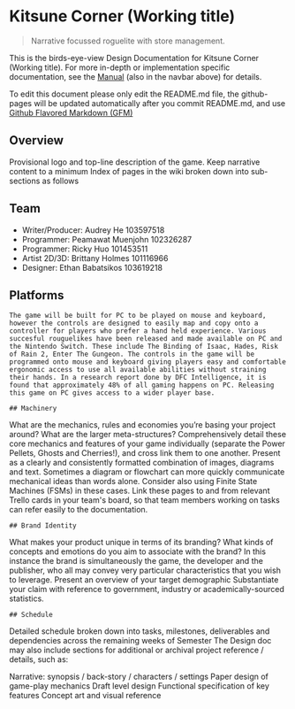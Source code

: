 # Kitsune Corner (Working title)
> Narrative focussed roguelite with store management.

This is the birds-eye-view Design Documentation for Kitsune Corner (Working title).
For more in-depth or implementation specific documentation, see the [Manual](https://pmuenjohn.github.io/roguelite/manual/overview.html) (also in the navbar above) for details.

To edit this document please only edit the README.md file, the github-pages will be updated automatically after you commit README.md, and use [Github Flavored Markdown (GFM)](https://docs.github.com/en/get-started/writing-on-github/getting-started-with-writing-and-formatting-on-github/quickstart-for-writing-on-github)

## Overview
Provisional logo and top-line description of the game. Keep narrative content to a minimum
Index of pages in the wiki broken down into sub-sections as follows

## Team

- Writer/Producer: Audrey He 103597518
- Programmer: Peamawat Muenjohn 102326287
- Programmer: Ricky Huo 101453511
- Artist 2D/3D: Brittany Holmes 101116966
- Designer: Ethan Babatsikos 103619218

## Platforms
```
The game will be built for PC to be played on mouse and keyboard, however the controls are designed to easily map and copy onto a controller for players who prefer a hand held experience. Various succesful rouguelikes have been released and made available on PC and the Nintendo Switch. These include The Binding of Isaac, Hades, Risk of Rain 2, Enter The Gungeon. The controls in the game will be programmed onto mouse and keyboard giving players easy and comfortable ergonomic access to use all available abilities without straining their hands. In a research report done by DFC Intelligence, it is found that approximately 48% of all gaming happens on PC. Releasing this game on PC gives access to a wider player base.

## Machinery
```
What are the mechanics, rules and economies you’re basing your project around? What are the larger meta-structures?
Comprehensively detail these core mechanics and features of your game individually (separate the Power Pellets, Ghosts and Cherries!), and cross link them to one another. 
Present as a clearly and consistently formatted combination of images, diagrams and text.
Sometimes a diagram or flowchart can more quickly communicate mechanical ideas than words alone. Consider also using Finite State Machines (FSMs) in these cases.
Link these pages to and from relevant Trello cards in your team's board, so that team members working on tasks can refer easily to the documentation.
```
## Brand Identity
```
What makes your product unique in terms of its branding?
What kinds of concepts and emotions do you aim to associate with the brand?
In this instance the brand is simultaneously the game, the developer and the publisher, who all may convey very particular characteristics that you wish to leverage.
Present an overview of your target demographic
Substantiate your claim with reference to government, industry or academically-sourced statistics.
```
## Schedule
```
Detailed schedule broken down into tasks, milestones, deliverables and dependencies across the remaining weeks of Semester
The Design doc may also include sections for additional or archival project reference / details, such as:

Narrative: synopsis / back-story / characters / settings
Paper design of game-play mechanics
Draft level design
Functional specification of key features
Concept art and visual reference
```
